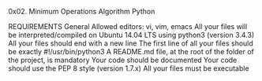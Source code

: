 0x02. Minimum Operations
Algorithm
Python


REQUIREMENTS
General
Allowed editors: vi, vim, emacs
All your files will be interpreted/compiled on Ubuntu 14.04 LTS using python3 (version 3.4.3)
All your files should end with a new line
The first line of all your files should be exactly #!/usr/bin/python3
A README.md file, at the root of the folder of the project, is mandatory
Your code should be documented
Your code should use the PEP 8 style (version 1.7.x)
All your files must be executable



